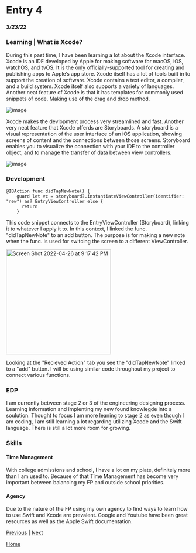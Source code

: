 # Entry 4
##### 3/23/22

### Learning | What is Xcode?
During this past time, I have been learning a lot about the Xcode interface. Xcode is an IDE developed by Apple for making software for macOS, iOS, watchOS, and tvOS. It is the only officially-supported tool for creating and publishing apps to Apple’s app store. Xcode itself has a lot of tools built in to support the creation of software. Xcode contains a text editor, a compiler, and a build system. Xcode itself also supports a variety of languages. Another neat feature of Xcode is that it has templates for commonly used snippets of code. Making use of the drag and drop method. 

![image](https://user-images.githubusercontent.com/56265985/165410752-d154eaf7-ca88-4f32-8157-c20cd705fcaf.png)

Xcode makes the devlopment process very streamlined and fast. Another very neat feature that Xcode offerds are Storyboards. A storyboard is a visual representation of the user interface of an iOS application, showing screens of content and the connections between those screens. Storyboard enables you to visualize the connection with your IDE to the controller object, and to manage the transfer of data between view controllers. 

![image](https://user-images.githubusercontent.com/56265985/165412011-6efb8309-9194-4877-b9db-fe2f544d3e5d.png)

 ### Development
 ```
 @IBAction func didTapNewNote() {
     guard let vc = storyboard?.instantiateViewController(identifier: "new") as? EntryViewController else {
       return
     }
 ```
 This code snippet connects to the EntryViewController (Storyboard), linking it to whatever I apply it to. In this context, I linked the func. "didTapNewNote" to an add button. The purpose is for making a new note when the func. is used for switcing the screen to a different ViewController. 
 
 <img width="286" alt="Screen Shot 2022-04-26 at 9 17 42 PM" src="https://user-images.githubusercontent.com/56265985/165420838-7905343c-eb1c-4098-a666-66582ee81a4f.png">

Looking at the "Recieved Action" tab you see the "didTapNewNote" linked to a "add" button. I will be using similar code throughout my project to connect various functions. 

### EDP 

I am currently between stage 2 or 3 of the engineering designing process. Learning information and implenting my new found knowlegde into a soulution. Thought to focus I am more leaning to stage 2 as even though I am coding, I am still learning a lot regarding utilizing Xcode and the Swift language. There is still a lot more room for growing. 

### Skills 

#### Time Management 
With college admissions and school, I have a lot on my plate, definitely more than I am used to. 
Because of that Time Management has become very important between balancing my FP and outside school priorities. 

#### Agency 
Due to the nature of the FP using my own agency to find ways to learn how to use Swift and Xcode are prevalent. Google and Youtube have been great resources as well as the Apple Swift documentation.  
 

[Previous](entry03.md) | [Next](entry05.md)

[Home](../README.md)

